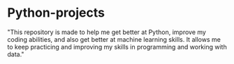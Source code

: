 # Python-projects
"This repository is made to help me get better at Python, improve my coding abilities, and also get better at machine learning skills. It allows me to keep practicing and improving my skills in programming and working with data."
